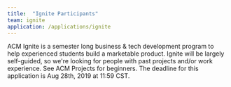```yaml
---
title:  "Ignite Participants"
team: ignite
application: /applications/ignite
---
```

ACM Ignite is a semester long business & tech development program to help experienced students build a marketable product. 
Ignite will be largely self-guided, so we're looking for people with past projects and/or work experience. See ACM Projects for beginners.
The deadline for this application is Aug 28th, 2019 at 11:59 CST.
